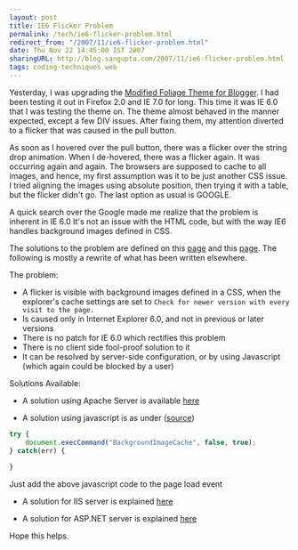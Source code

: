 ```yaml
---
layout: post
title: IE6 Flicker Problem
permalink: /tech/ie6-flicker-problem.html
redirect_from: "/2007/11/ie6-flicker-problem.html"
date: Thu Nov 22 14:45:00 IST 2007
sharingURL: http://blog.sangupta.com/2007/11/ie6-flicker-problem.html
tags: coding-techniques web
---
```


Yesterday, I was upgrading the 
<a href="http://foliage-in-xml.blogspot.com" title="Modified Foliage Theme for Blogger.">Modified 
Foliage Theme for Blogger</a>. I had been testing it out in Firefox 2.0 and IE 7.0 for long. This 
time it was IE 6.0 that I was testing the theme on. The theme almost behaved in the manner expected, 
except a few DIV issues. After fixing them, my attention diverted to a flicker that was caused in 
the pull button.

<!-- break here -->

As soon as I hovered over the pull button, there was a flicker over the string drop animation. When 
I de-hovered, there was a flicker again. It was occurring again and again. The browsers are supposed 
to cache to all images, and hence, my first assumption was it to be just another CSS issue. I tried 
aligning the images using absolute position, then trying it with a table, but the flicker didn't 
go. The last option as usual is GOOGLE.

A quick search over the Google made me realize that the problem is inherent in IE 6.0 It's not an 
issue with the HTML code, but with the way IE6 handles background images defined in CSS. 

The solutions to the problem are defined on this 
<a href="http://www.fivesevensix.com/studies/ie6flicker/">page</a> and this 
<a href="http://dean.edwards.name/my/flicker.html">page</a>. The following is mostly a rewrite of 
what has been written elsewhere.

The problem:

* A flicker is visible with background images defined in a CSS, when the explorer's cache settings are 
set to `Check for newer version with every visit to the page.`
* Is caused only in Internet Explorer 6.0, and not in previous or later versions
* There is no patch for IE 6.0 which rectifies this problem
* There is no client side fool-proof solution to it
* It can be resolved by server-side configuration, or by using Javascript (which again could be blocked by a user)

Solutions Available:

* A solution using Apache Server is available <a href="http://dean.edwards.name/my/flicker.html">here</a>

* A solution using javascript is as under (<a href="http://www.mister-pixel.com/#Content__state=is_that_simple">source</a>)

```javascript
try {
	document.execCommand("BackgroundImageCache", false, true);
} catch(err) {
	
}
```
Just add the above javascript code to the page load event

* A solution for IIS server is explained <a href="http://www.aspnetresources.com/blog/cache_control_extensions.aspx">here</a>

* A solution for ASP.NET server is explained <a href="http://www.groovybits.com/leftoverbits/flickerfix.aspx">here</a>

Hope this helps.

